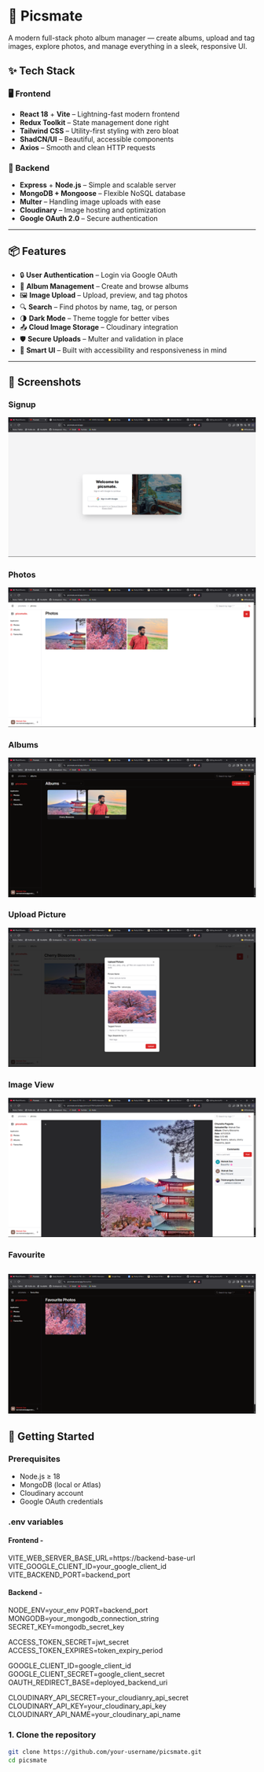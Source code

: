 # 📸 Picsmate

A modern full-stack photo album manager — create albums, upload and tag images, explore photos, and manage everything in a sleek, responsive UI.


## ✨ Tech Stack

### 🖥 Frontend

- **React 18** + **Vite** – Lightning-fast modern frontend
- **Redux Toolkit** – State management done right
- **Tailwind CSS** – Utility-first styling with zero bloat
- **ShadCN/UI** – Beautiful, accessible components
- **Axios** – Smooth and clean HTTP requests

### 🚀 Backend

- **Express** + **Node.js** – Simple and scalable server
- **MongoDB + Mongoose** – Flexible NoSQL database
- **Multer** – Handling image uploads with ease
- **Cloudinary** – Image hosting and optimization
- **Google OAuth 2.0** – Secure authentication

---

## 📦 Features

- 🔒 **User Authentication** – Login via Google OAuth
- 📁 **Album Management** – Create and browse albums
- 🖼 **Image Upload** – Upload, preview, and tag photos
- 🔍 **Search** – Find photos by name, tag, or person
- 🌗 **Dark Mode** – Theme toggle for better vibes
- 📤 **Cloud Image Storage** – Cloudinary integration
- 🛡️ **Secure Uploads** – Multer and validation in place
- 🧠 **Smart UI** – Built with accessibility and responsiveness in mind

---

## 🌟 Screenshots

### **Signup**
![Signup Page](./frontend/public/Signup.png)

### **Photos**
![Photos](./frontend/public/Photos.png)

### **Albums**
![Albums](./frontend/public/Albums.png)

### **Upload Picture**
![Upload Picture](./frontend/public/UploadPicture.png)

### **Image View**
![Image View](./frontend/public/ImageView.png)

### **Favourite**
![Favourite](./frontend/public/Favourite.png)
---

## 🧪 Getting Started

### Prerequisites

- Node.js ≥ 18
- MongoDB (local or Atlas)
- Cloudinary account
- Google OAuth credentials

### .env variables

#### Frontend -
VITE_WEB_SERVER_BASE_URL=https://backend-base-url
VITE_GOOGLE_CLIENT_ID=your_google_client_id
VITE_BACKEND_PORT=backend_port

#### Backend - 
NODE_ENV=your_env
PORT=backend_port
MONGODB=your_mongodb_connection_string
SECRET_KEY=mongodb_secret_key

ACCESS_TOKEN_SECRET=jwt_secret
ACCESS_TOKEN_EXPIRES=token_expiry_period

GOOGLE_CLIENT_ID=google_client_id
GOOGLE_CLIENT_SECRET=google_client_secret
OAUTH_REDIRECT_BASE=deployed_backend_uri

CLOUDINARY_API_SECRET=your_cloudianry_api_secret
CLOUDINARY_API_KEY=your_cloudinary_api_key
CLOUDINARY_API_NAME=your_cloudinary_api_name

### 1. Clone the repository

```bash
git clone https://github.com/your-username/picsmate.git
cd picsmate
```
